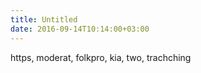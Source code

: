 ```yaml
---
title: Untitled
date: 2016-09-14T10:14:00+03:00
---
```


https, moderat, folkpro, kia, two, trachching
